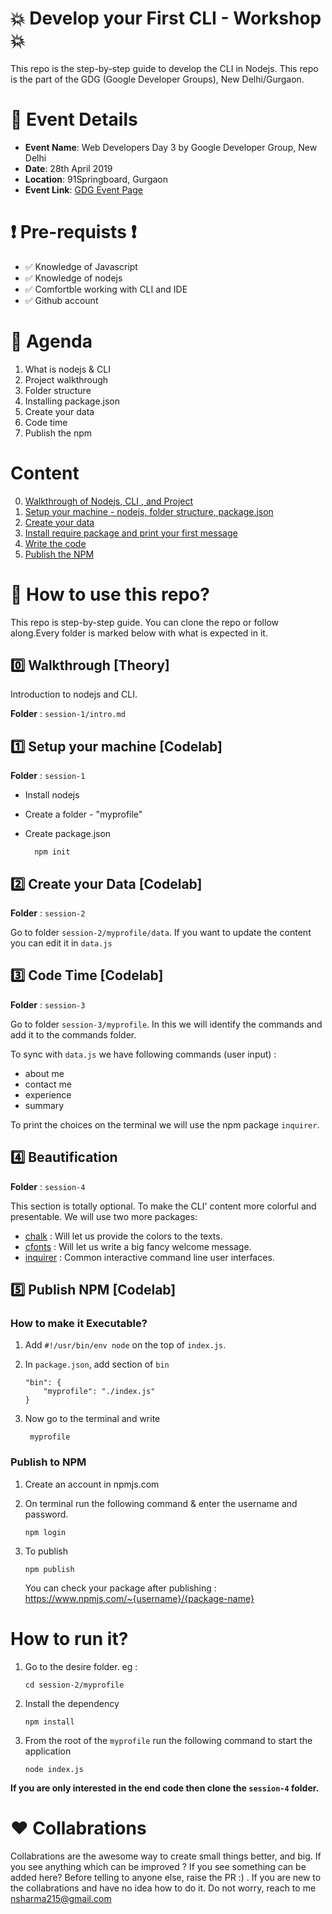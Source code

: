 # :boom: Develop your First CLI - Workshop :boom:

This repo is the step-by-step guide to develop the CLI in Nodejs. This repo is the part of the GDG (Google Developer Groups), New Delhi/Gurgaon.

# :calendar: Event Details

- **Event Name**: Web Developers Day 3 by Google Developer Group, New Delhi
- **Date**: 28th April 2019
- **Location**: 91Springboard, Gurgaon
- **Event Link**: [GDG Event Page](https://www.meetup.com/GDGNewDelhi/events/260830507/)

# :heavy_exclamation_mark: Pre-requists :heavy_exclamation_mark:

- :white_check_mark: Knowledge of Javascript
- :white_check_mark: Knowledge of nodejs
- :white_check_mark: Comfortble working with CLI and IDE
- :white_check_mark: Github account

# :memo: Agenda

1. What is nodejs & CLI
2. Project walkthrough
3. Folder structure
4. Installing package.json
5. Create your data
6. Code time
7. Publish the npm

# Content

0. [Walkthrough of Nodejs, CLI , and Project](#zero-walkthrough-theory)
1. [Setup your machine - nodejs, folder structure, package.json](#one-setup-your-machine-codelab)
1. [Create your data](#two-create-your-data-codelab)
1. [Install require package and print your first message](#three-code-time-codelab)
1. [Write the code](#four-beautification)
1. [Publish the NPM](#five-publish-npm-codelab)

# :bell: How to use this repo?

This repo is step-by-step guide. You can clone the repo or follow along.Every folder is marked
below with what is expected in it.

## :zero: Walkthrough [Theory]

Introduction to nodejs and CLI.

**Folder** : `session-1/intro.md`

## :one: Setup your machine [Codelab]

**Folder** : `session-1`

- Install nodejs
- Create a folder - "myprofile"
- Create package.json

        npm init

## :two: Create your Data [Codelab]

**Folder** : `session-2`

Go to folder `session-2/myprofile/data`.
If you want to update the content you can edit it in `data.js`

## :three: Code Time [Codelab]

**Folder** : `session-3`

Go to folder `session-3/myprofile`.
In this we will identify the commands and add it to the commands folder.

To sync with `data.js` we have following commands (user input) :

- about me
- contact me
- experience
- summary

To print the choices on the terminal we will use the npm package `inquirer`.

## :four: Beautification

**Folder** : `session-4`

This section is totally optional.
To make the CLI' content more colorful and presentable. We will use two more packages:

- [chalk](https://www.npmjs.com/package/chalk) : Will let us provide the colors to the texts.
- [cfonts](https://www.npmjs.com/package/cfonts) : Will let us write a big fancy welcome message.
- [inquirer](https://www.npmjs.com/package/inquirer) : Common interactive command line user interfaces.

## :five: Publish NPM [Codelab]

### How to make it Executable?

1.  Add `#!/usr/bin/env node` on the top of `index.js`.
2.  In `package.json`, add section of `bin`

        "bin": {
            "myprofile": "./index.js"
        }

3.  Now go to the terminal and write

         myprofile

### Publish to NPM

1.  Create an account in npmjs.com
2.  On terminal run the following command & enter the username and password.

        npm login

3.  To publish

        npm publish

    You can check your package after publishing : https://www.npmjs.com/~{username}/{package-name}

# How to run it?

1.  Go to the desire folder. eg :

        cd session-2/myprofile

2.  Install the dependency

        npm install

3.  From the root of the `myprofile` run the following command to start the application

        node index.js

**If you are only interested in the end code then clone the `session-4` folder.**

# :hearts: Collabrations

Collabrations are the awesome way to create small things better, and big. If you see anything which can be improved ? If you see something can be added here? Before telling to anyone else, raise the PR :) . If you are new to the collabrations and have no idea how to do it. Do not worry, reach to me nsharma215@gmail.com
